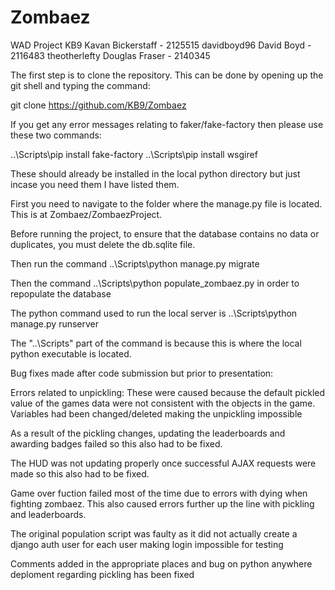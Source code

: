 # Zombaez
WAD Project
KB9           Kavan Bickerstaff - 2125515
davidboyd96   David Boyd        - 2116483
theotherlefty Douglas Fraser    - 2140345

The first step is to clone the repository. This can be done by opening up the git shell and typing the command:

git clone https://github.com/KB9/Zombaez

If you get any error messages relating to faker/fake-factory then please use these two commands:

..\Scripts\pip install fake-factory
..\Scripts\pip install wsgiref

These should already be installed in the local python directory but just incase you need them I have listed them.


First you need to navigate to the folder where the manage.py file is located. This is at
Zombaez/ZombaezProject.

Before running the project, to ensure that the database contains no data or duplicates, you must delete the db.sqlite file.

Then run the command ..\Scripts\python manage.py migrate

Then the command    ..\Scripts\python populate_zombaez.py in order to repopulate the database

The python command used to run the local server is ..\Scripts\python manage.py runserver

The "..\Scripts\" part of the command is because this is where the local python executable is located.

Bug fixes made after code submission but prior to presentation:

Errors related to unpickling: These were caused because the default pickled value of the games data were not consistent with the objects in the game. Variables had been changed/deleted making the unpickling impossible

As a result of the pickling changes, updating the leaderboards and awarding badges failed so this also had to be fixed.

The HUD was not updating properly once successful AJAX requests were made so this also had to be fixed.

Game over fuction failed most of the time due to errors with dying when fighting zombaez. This also caused errors further up the line with pickling and leaderboards.

The original population script was faulty as it did not actually create a django auth user for each user making login impossible for testing

Comments added in the appropriate places and bug on python anywhere deploment regarding pickling has been fixed
